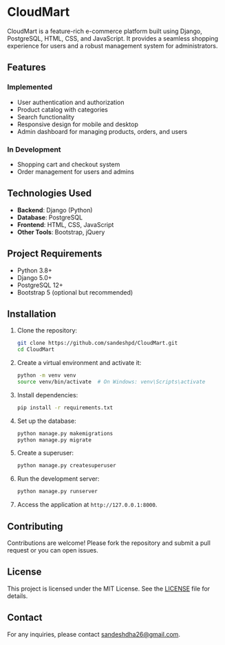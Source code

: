 # CloudMart

CloudMart is a feature-rich e-commerce platform built using Django, PostgreSQL, HTML, CSS, and JavaScript. It provides a seamless shopping experience for users and a robust management system for administrators.

## Features

### Implemented
- User authentication and authorization
- Product catalog with categories
- Search functionality
- Responsive design for mobile and desktop
- Admin dashboard for managing products, orders, and users

### In Development
- Shopping cart and checkout system
- Order management for users and admins

## Technologies Used

- **Backend**: Django (Python)
- **Database**: PostgreSQL
- **Frontend**: HTML, CSS, JavaScript
- **Other Tools**: Bootstrap, jQuery

## Project Requirements

- Python 3.8+
- Django 5.0+
- PostgreSQL 12+
- Bootstrap 5 (optional but recommended)

## Installation

1. Clone the repository:
    ```bash
    git clone https://github.com/sandeshpd/CloudMart.git
    cd CloudMart
    ```

2. Create a virtual environment and activate it:
    ```bash
    python -m venv venv
    source venv/bin/activate  # On Windows: venv\Scripts\activate
    ```

3. Install dependencies:
    ```bash
    pip install -r requirements.txt
    ```

4. Set up the database:
    ```bash
    python manage.py makemigrations
    python manage.py migrate
    ```

5. Create a superuser:
    ```bash
    python manage.py createsuperuser
    ```

6. Run the development server:
    ```bash
    python manage.py runserver
    ```

7. Access the application at `http://127.0.0.1:8000`.

## Contributing

Contributions are welcome! Please fork the repository and submit a pull request or you can open issues.

## License

This project is licensed under the MIT License. See the [LICENSE](LICENSE) file for details.

## Contact

For any inquiries, please contact [sandeshdha26@gmail.com](mailto:sandeshdha26@gmail.com).  